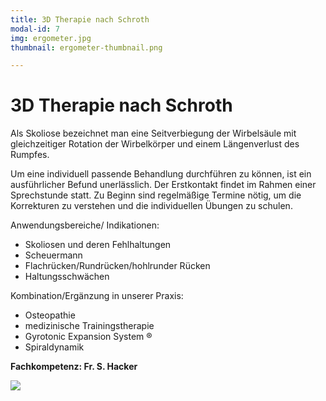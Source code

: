 ```yaml
---
title: 3D Therapie nach Schroth
modal-id: 7
img: ergometer.jpg
thumbnail: ergometer-thumbnail.png

---
```


# 3D Therapie nach Schroth

Als Skoliose bezeichnet man eine Seitverbiegung der Wirbelsäule mit gleichzeitiger Rotation der Wirbelkörper und einem Längenverlust des Rumpfes.

Um eine individuell passende Behandlung durchführen zu können, ist ein ausführlicher Befund unerlässlich. Der Erstkontakt findet im Rahmen einer Sprechstunde statt. Zu Beginn sind regelmäßige Termine nötig, um die Korrekturen zu verstehen und die individuellen Übungen zu schulen.

Anwendungsbereiche/ Indikationen:

*	Skoliosen und deren Fehlhaltungen
*	Scheuermann
*	Flachrücken/Rundrücken/hohlrunder Rücken
*	Haltungsschwächen

Kombination/Ergänzung in unserer Praxis:

*	Osteopathie
*	medizinische Trainingstherapie
*	Gyrotonic Expansion System ®
*	Spiraldynamik

**Fachkompetenz: Fr. S. Hacker**

![](/assets/thumb/handle.jpg)
